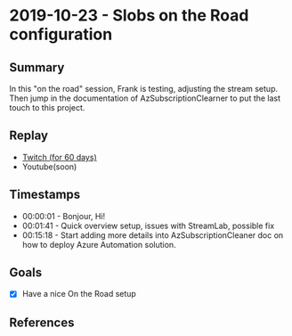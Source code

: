 
# 2019-10-23 - Slobs on the Road configuration

Summary
-------

In this "on the road" session, Frank is testing, adjusting the stream setup. Then jump in the documentation of AzSubscriptionClearner to put the last touch to this project. 

Replay
------

- [Twitch (for 60 days)](https://www.twitch.tv/videos/498556177)
- Youtube(soon)


Timestamps
--------

- 00:00:01 - Bonjour, Hi!
- 00:01:41 - Quick overview setup, issues with StreamLab, possible fix
- 00:15:18 - Start adding more details into AzSubscriptionCleaner doc on how to deploy Azure Automation solution.


Goals
-----

- [X] Have a nice On the Road setup


References
----------

